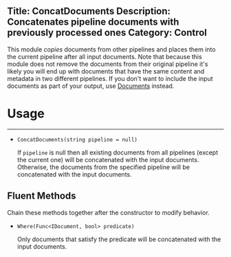 Title: ConcatDocuments
Description: Concatenates pipeline documents with previously processed ones
Category: Control
---
This module *copies* documents from other pipelines and places them into the current pipeline after all input documents. Note that because this module does not remove the documents from their original pipeline it's likely you will end up with documents that have the same content and metadata in two different pipelines. If you don't want to include the input documents as part of your output, use [Documents](/modules/documents) instead.

# Usage
---

  - `ConcatDocuments(string pipeline = null)`
  
    If `pipeline` is null then all existing documents from all pipelines (except the current one) will be concatenated with the input documents. Otherwise, the documents from the specified pipeline will be concatenated with the input documents.
    
## Fluent Methods

Chain these methods together after the constructor to modify behavior.
  
  - `Where(Func<IDocument, bool> predicate)`
  
    Only documents that satisfy the predicate will be concatenated with the input documents.